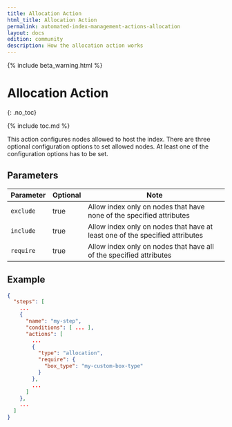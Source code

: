 ```yaml
---
title: Allocation Action
html_title: Allocation Action
permalink: automated-index-management-actions-allocation
layout: docs
edition: community
description: How the allocation action works
---
```

<!--- Copyright 2023 floragunn GmbH -->

{% include beta_warning.html %}

# Allocation Action
{: .no_toc}

{% include toc.md %}

This action configures nodes allowed to host the index.
There are three optional configuration options to set allowed nodes.
At least one of the configuration options has to be set.

## Parameters

| Parameter | Optional | Note                                                                         |
|-----------|----------|------------------------------------------------------------------------------|
| `exclude` | true     | Allow index only on nodes that have none of the specified attributes         |
| `include` | true     | Allow index only on nodes that have at least one of the specified attributes |
| `require` | true     | Allow index only on nodes that have all of the specified attributes          |

## Example

```json
{
  "steps": [
    ...
    {
      "name": "my-step",
      "conditions": [ ... ],
      "actions": [
        ...
        {
          "type": "allocation",
          "require": {
            "box_type": "my-custom-box-type"
          }
        },
        ...
      ]
    },
    ...
  ]
}
```